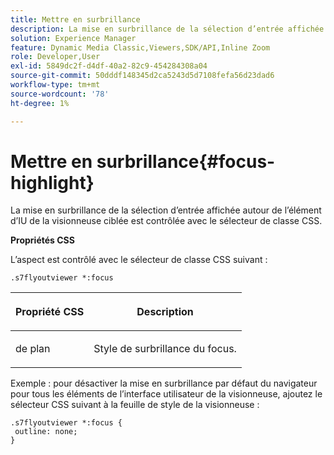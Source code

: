 ```yaml
---
title: Mettre en surbrillance
description: La mise en surbrillance de la sélection d’entrée affichée autour de l’élément d’IU de la visionneuse ciblée est contrôlée avec le sélecteur de classe CSS.
solution: Experience Manager
feature: Dynamic Media Classic,Viewers,SDK/API,Inline Zoom
role: Developer,User
exl-id: 5849dc2f-d4df-40a2-82c9-454284308a04
source-git-commit: 50dddf148345d2ca5243d5d7108fefa56d23dad6
workflow-type: tm+mt
source-wordcount: '78'
ht-degree: 1%

---
```


# Mettre en surbrillance{#focus-highlight}

La mise en surbrillance de la sélection d’entrée affichée autour de l’élément d’IU de la visionneuse ciblée est contrôlée avec le sélecteur de classe CSS.

<!--<a id="section_061E550C1C1D4DB2BD663A898895B38C"></a>-->

**Propriétés CSS**

L’aspect est contrôlé avec le sélecteur de classe CSS suivant :

```
.s7flyoutviewer *:focus
```

<table id="table_94EE3F5BBE4547C0B4943471CEE7EDE4"> 
 <thead> 
  <tr> 
   <th colname="col1" class="entry"> <p> Propriété CSS </p> </th> 
   <th colname="col2" class="entry"> <p>Description </p> </th> 
  </tr> 
 </thead>
 <tbody> 
  <tr> 
   <td colname="col1"> <p> <span class="codeph"> de plan </span> </p> </td> 
   <td colname="col2"> <p>Style de surbrillance du focus. </p> </td> 
  </tr> 
 </tbody> 
</table>

Exemple : pour désactiver la mise en surbrillance par défaut du navigateur pour tous les éléments de l’interface utilisateur de la visionneuse, ajoutez le sélecteur CSS suivant à la feuille de style de la visionneuse :

```
.s7flyoutviewer *:focus { 
 outline: none; 
}
```

